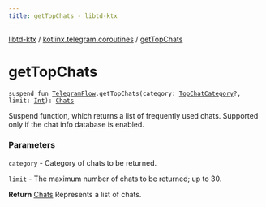 ```yaml
---
title: getTopChats - libtd-ktx
---
```


[libtd-ktx](../index.html) / [kotlinx.telegram.coroutines](index.html) / [getTopChats](./get-top-chats.html)

# getTopChats

`suspend fun `[`TelegramFlow`](../kotlinx.telegram.core/-telegram-flow/index.html)`.getTopChats(category: `[`TopChatCategory`](https://tdlibx.github.io/td/docs/org/drinkless/td/libcore/telegram/TdApi.TopChatCategory.html)`?, limit: `[`Int`](https://kotlinlang.org/api/latest/jvm/stdlib/kotlin/-int/index.html)`): `[`Chats`](https://tdlibx.github.io/td/docs/org/drinkless/td/libcore/telegram/TdApi.Chats.html)

Suspend function, which returns a list of frequently used chats. Supported only if the chat info
database is enabled.

### Parameters

`category` - Category of chats to be returned.

`limit` - The maximum number of chats to be returned; up to 30.

**Return**
[Chats](https://tdlibx.github.io/td/docs/org/drinkless/td/libcore/telegram/TdApi.Chats.html) Represents a list of chats.

